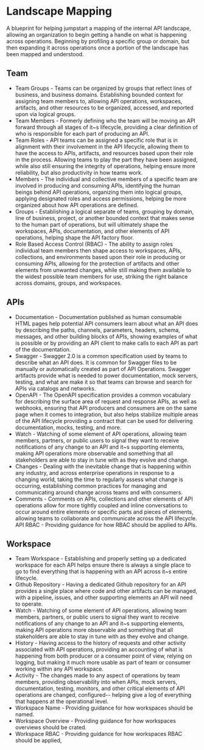 # Landscape Mapping

A blueprint for helping jumpstart a mapping of the internal API landscape, allowing an organization to begin getting a handle on what is happening across operations. Beginning by profiling a specific group or domain, but then expanding it across operations once a portion of the landscape has been mapped and understood.

## Team

- Team Groups - Teams can be organized by groups that reflect lines of business, and business domains. Establishing bounded context for assigning team members to, allowing API operations, workspaces, artifacts, and other resources to be organized, accessed, and reported upon via logical groups.
- Team Members - Formerly defining who the team will be moving an API forward through all stages of it~s lifecycle, providing a clear definition of who is responsible for each part of producing an API.
- Team Roles - API teams can be assigned a specific role that is in alignment with their involvement in the API lifecycle, allowing them to have the access to APIs, artifacts, and resources based upon their role in the process. Allowing teams to play the part they have been assigned, while also still ensuring the integrity of operations, helping ensure more reliability, but also productivity in how teams work.
- Members - The individual and collective members of a specific team are involved in producing and consuming APIs, identifying the human beings behind API operations, organizing them into logical groups, applying designated roles and access permissions, helping be more organized about how API operations are defined.
- Groups - Establishing a logical separate of teams, grouping by domain, line of business, project, or another bounded context that makes sense to the human part of operations, but will ultimately shape the workspaces, APIs, documentation, and other elements of API operations, helping shape the API factory floor.
- Role Based Access Control (RBAC) - The ability to assign roles individual team members then shape access to workspaces, APIs, collections, and environments based upon their role in producing or consuming APIs, allowing for the protection of artifacts and other elements from unwanted changes, while still making them available to the widest possible team members for use, striking the right balance across domains, groups, and workspaces.

## APIs

- Documentation - Documentation published as human consumable HTML pages help potential API consumers learn about what an API does by describing the paths, channels, parameters, headers, schema, messages, and other building blocks of APIs, showing examples of what is possible or by providing an API client to make calls to each API as part of the documentation.
- Swagger - Swagger 2.0 is a common specification used by teams to describe what an API does. It is common for Swagger files to be manually or automatically created as part of API Operations. Swagger artifacts provide what is needed to power documentation, mock servers, testing, and what are make it so that teams can browse and search for APIs via catalogs and networks.
- OpenAPI - The OpenAPI specification provides a common vocabulary for describing the surface area of request and response APIs, as well as webhooks, ensuring that API producers and consumers are on the same page when it comes to integration, but also helps stabilize multiple areas of the API lifecycle providing a contract that can be used for delivering documentation, mocks, testing, and more.
- Watch - Watching of some element of API operations, allowing team members, partners, or public users to signal they want to receive notifications of any change to an API and it~s supporting elements, making API operations more observable and something that all stakeholders are able to stay in tune with as they evolve and change.
- Changes - Dealing with the inevitable change that is happening within any industry, and across enterprise operations in response to a changing world, taking the time to regularly assess what change is occurring, establishing common practices for managing and communicating around change across teams and with consumers.
- Comments - Comments on APIs, collections and other elements of API operations allow for more tightly coupled and inline conversations to occur around entire elements or specific parts and pieces of elements, allowing teams to collaborate and communicate across the API lifecycle.
API RBAC - Providing guidance for how RBAC should be applied to APIs.

## Workspace

- Team Workspace - Establishing and properly setting up a dedicated workspace for each API helps ensure there is always a single place to go to find everything that is happening with an API across it~s entire lifecycle.
- Github Repository - Having a dedicated Github repository for an API provides a single place where code and other artifacts can be managed, with a pipeline, issues, and other supporting elements an API will need to operate.
- Watch - Watching of some element of API operations, allowing team members, partners, or public users to signal they want to receive notifications of any change to an API and it~s supporting elements, making API operations more observable and something that all stakeholders are able to stay in tune with as they evolve and change.
- History - Having access to the history of requests and other activity associated with API operations, providing an accounting of what is happening from both producer or a consumer point of view, relying on logging, but making it much more usable as part of team or consumer working within any API workspace.
- Activity - The changes made to any aspect of operations by team members, providing observability into when APIs, mock servers, documentation, testing, monitors, and other critical elements of API operations are changed, configured-- helping give a log of everything that happens at the operational level.
- Workspace Name - Providing guidance for how workspaces should be named.
- Workspace Overview - Providing guidance for how workspaces overviews should be crated.
- Workspace RBAC - Providing guidance for how workspaces RBAC should be applied,
